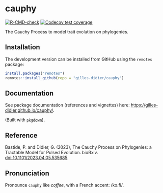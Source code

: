 cauphy  
===============

<!-- badges: start -->
[![R-CMD-check](https://github.com/gilles-didier/cauphy/actions/workflows/R-CMD-check.yaml/badge.svg)](https://github.com/gilles-didier/cauphy/actions/workflows/R-CMD-check.yaml)
[![Codecov test coverage](https://codecov.io/gh/gilles-didier/cauphy/branch/master/graph/badge.svg)](https://app.codecov.io/gh/gilles-didier/cauphy?branch=master)
<!-- badges: end -->

The Cauchy Process to model trait evolution on phylogenies.

## Installation

The development version can be installed from GitHub using the `remotes` package:
```R
install.packages("remotes")
remotes::install_github(repo = "gilles-didier/cauphy")
```

## Documentation

See package documentation (references and vignettes) here: https://gilles-didier.github.io/cauphy/.

(Built with [`pkgdown`](https://github.com/hadley/pkgdown)).

## Reference

Bastide, P. and Didier, G. (2023), The Cauchy Process on Phylogenies: a Tractable Model for Pulsed Evolution. bioRxiv. [doi:10.1101/2023.04.05.535685](https://doi.org/10.1101/2023.04.05.535685).

## Pronunciation

Pronounce `cauphy` like *coffee*, with a French accent: /ko.fi/.
